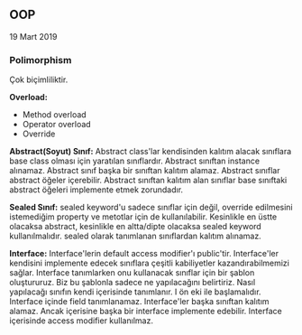 ## OOP

19 Mart 2019

### Polimorphism

Çok biçimliliktir.

**Overload:**

- Method overload
- Operator overload
- Override

**Abstract(Soyut) Sınıf:** Abstract class'lar kendisinden kalıtım alacak sınıflara base class olması için yaratılan sınıflardır. Abstract sınıftan instance alınamaz. Abstract sınıf başka bir sınıftan kalıtım alamaz. Abstract sınıflar abstract öğeler içerebilir. Abstract sınıftan kalıtım alan sınıflar base sınıftaki abstract öğeleri implemente etmek zorundadır.

**Sealed Sınıf:** sealed keyword'u sadece sınıflar için değil, override edilmesini istemediğim property ve metotlar için de kullanılabilir. Kesinlikle en üstte olacaksa abstract, kesinlikle en altta/dipte olacaksa sealed keyword kullanılmalıdır. sealed olarak tanımlanan sınıflardan kalıtım alınamaz.

**Interface:** Interface'lerin default access modifier'ı public'tir. Interface'ler kendisini implemente edecek sınıflara çeşitli kabiliyetler kazandırabilmemizi sağlar. Interface tanımlarken onu kullanacak sınıflar için bir şablon oluştururuz. Biz bu şablonla sadece ne yapılacağını belirtiriz. Nasıl yapılacağı sınıfın kendi içerisinde tanımlanır. I ön eki ile başlamalıdır. Interface içinde field tanımlanamaz. Interface'ler başka sınıftan kalıtım alamaz. Ancak içerisine başka bir interface implemente edebilir. Interface içerisinde access modifier kullanılmaz.
